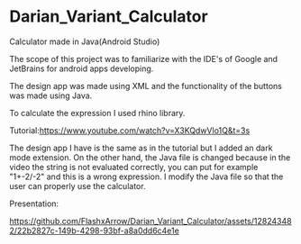 # Darian_Variant_Calculator
Calculator made in Java(Android Studio)

The scope of this project was to familiarize with the IDE's of Google and JetBrains for android apps developing.

The design app was made using XML and the functionality of the buttons was made using Java.

To calculate the expression I used rhino library.

Tutorial:https://www.youtube.com/watch?v=X3KQdwVlo1Q&t=3s 

  The design app I have is the same as in the tutorial but I added an dark mode extension. On the other hand, the Java file is changed because in the video
the string is not evaluated correctly, you can put for example "1+-2/-2" and this is a wrong expression. I modify the Java file so that the user can properly 
use the calculator.

Presentation:

https://github.com/FlashxArrow/Darian_Variant_Calculator/assets/128243482/22b2827c-149b-4298-93bf-a8a0dd6c4e1e
